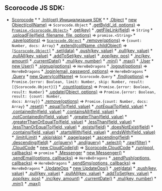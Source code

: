 ## Scorocode JS SDK: 

* [Scorocode](Scorocode.md#Scorocode)
    * 
        * [.Init(opt) Инициализация SDK](Scorocode.md#Scorocode+Init)
    * 
        * [.Object](Scorocode.Object.md#Scorocode.Object)
            * [new Object(collName)](Scorocode.Object.md#new_Scorocode.Object_new) ⇒ <code>Scorocode.Object</code>
            * [.getById(_id, options)](Scorocode.Object.md#Scorocode.Object+getById) ⇒ <code>[Promise.&lt;Scorocode.Object&gt;](#Scorocode.Object)</code>
            * [.get(key)](Scorocode.Object.md#Scorocode.Object+get)
            * [.getFileLink(field)](Scorocode.Object.md#Scorocode.Object+getFileLink) ⇒ <code>String</code>
            * [.uploadFile(field, filename, file, options)](Scorocode.Object.md#Scorocode.Object+uploadFile) ⇒ <code>promise.&lt;String&gt;</code>
            * [.save(options)](Scorocode.Object.md#Scorocode.Object+save) ⇒ <code>[Scorocode.Object](#Scorocode.Object)</code>
            * [.remove(options)](Scorocode.Object.md#Scorocode.Object+remove) ⇒ <code>{count: Number, docs: Array}</code>
            * [.extend(collName, childObject)](Scorocode.Object.md#Scorocode.Object+extend) ⇒ <code>[\[Scorocode.Object\]](#Scorocode.Object)</code>
            * [.set(data)](Scorocode.Object.md#Scorocode.Object+set)
            * [.push(key, value)](Scorocode.Object.md#Scorocode.Object+push) 
            * [.pull(key, value)](Scorocode.Object.md#Scorocode.Object+pull) 
            * [.pullAll(key, value)](Scorocode.Object.md#Scorocode.Object+pullAll) 
            * [.addToSet(key, value)](Scorocode.Object.md#Scorocode.Object+addToSet) 
            * [.pop(key, pos)](Scorocode.Object.md#Scorocode.Object+pop) 
            * [.inc(key, amount)](Scorocode.Object.md#Scorocode.Object+inc)
            * [.currentDate()](Scorocode.Object.md#Scorocode.Object+currentDate)
            * [.mul(key, number)](Scorocode.Object.md#Scorocode.Object+mul)
            * [.min()](Scorocode.Object.md#Scorocode.Object+min)
            * [.max()](Scorocode.Object.md#Scorocode.Object+max)
        * [.User](Scorocode.User.md#Scorocode.User)
            * [new User()](Scorocode.User.md#new_Scorocode.User_new)
            * [.signup(options)](Scorocode.User.md#Scorocode.User+signup) ⇒ <code>HereBeDragons</code>
            * [.logout(options)](Scorocode.User.md#Scorocode.User+logout) ⇒ <code>HereBeDragons</code>
            * [.login(email, password, options)](Scorocode.User.md#Scorocode.User+login) ⇒ <code>HereBeDragons</code>
        * [.Query](Scorocode.Query.md#Scorocode.Query)
            * [new Query(collName)](Scorocode.Query.md#new_Scorocode.Query_new) ⇒ <code>Scorocode.Query</code>
            * [.find(options)](Scorocode.Query.md#Scorocode.Query+find) ⇒ <code>Promise.{error: Boolean, limit: Number, skip: Number, result: [{Scorocode.Object}]}</code>
            * [.count(options)](Scorocode.Query.md#Scorocode.Query+count) ⇒ <code>Promise.{error: Boolean, result: Number}</code>
            * [.update(Object, options)](Scorocode.Query.md#Scorocode.Query+update) ⇒ <code>Promise.{error: Boolean, result: {count: Number, docs: Array}}</code>
            * [.remove(options)](Scorocode.Query.md#Scorocode.Query+remove) ⇒ <code>Promise.{count: Number, docs: Array}</code>
            * [.reset()](Scorocode.Query.md#Scorocode.Query+reset) 
            * [.equalTo(field, value)](Scorocode.Query.md#Scorocode.Query+equalTo) 
            * [.notEqualTo(field, value)](Scorocode.Query.md#Scorocode.Query+notEqualTo) 
            * [.containedIn(field, value)](Scorocode.Query.md#Scorocode.Query+containedIn) 
            * [.containsAll(field, value)](Scorocode.Query.md#Scorocode.Query+containsAll) 
            * [.notContainedIn(field, value)](Scorocode.Query.md#Scorocode.Query+notContainedIn) 
            * [.greaterThan(field, value)](Scorocode.Query.md#Scorocode.Query+greaterThan) 
            * [.greaterThanOrEqualTo(field, value)](Scorocode.Query.md#Scorocode.Query+greaterThanOrEqualTo) 
            * [.lessThan(field, value)](Scorocode.Query.md#Scorocode.Query+lessThan) 
            * [.lessThanOrEqualTo(field, value)](Scorocode.Query.md#Scorocode.Query+lessThanOrEqualTo) 
            * [.exists(field)](Scorocode.Query.md#Scorocode.Query+exists) 
            * [.doesNotExist(field)](Scorocode.Query.md#Scorocode.Query+doesNotExist) 
            * [.contains(field, value)](Scorocode.Query.md#Scorocode.Query+contains) 
            * [.startsWith(field, value)](Scorocode.Query.md#Scorocode.Query+startsWith) 
            * [.endsWith(field, value)](Scorocode.Query.md#Scorocode.Query+endsWith) 
            * [.limit(Limit)](Scorocode.Query.md#Scorocode.Query+limit) 
            * [.skip(skip)](Scorocode.Query.md#Scorocode.Query+skip)
            * [.page(page)](Scorocode.Query.md#Scorocode.Query+page) 
            * [.ascending(field)](Scorocode.Query.md#Scorocode.Query+ascending)
            * [.descending(field)](Scorocode.Query.md#Scorocode.Query+descending) 
            * [.or(query)](Scorocode.Query.md#Scorocode.Query+or)
            * [.and(query)](Scorocode.Query.md#Scorocode.Query+and) 
            * [.select()](Scorocode.Query.md#Scorocode.Query+select) 
            * [.raw(filter)](Scorocode.Query.md#Scorocode.Query+raw) 
        * [.CloudCode](Scorocode.CloudCode.md#Scorocode.CloudCode)
            * [new CloudCode(id)](Scorocode.CloudCode.md#new_Scorocode.CloudCode_new) ⇒ [Scorocode.CloudCode](Scorocode.CloudCode.md#Scorocode.CloudCode)
            * [.run(pool, callbacks)](Scorocode.CloudCode.md#Scorocode.CloudCode+run) ⇒ <code>promise</code>
        * [.Messenger](Scorocode.Messenger.md#Scorocode.Messenger)
            * [new Messenger()](Scorocode.Messenger.md#new_Scorocode.Messenger_new)
            * [.sendEmail(options, callbacks)](Scorocode.Messenger.md#Scorocode.Messenger+sendEmail) ⇒ <code>HereBeDragons</code>
            * [.sendPush(options, callbacks)](Scorocode.Messenger.md#Scorocode.Messenger+sendPush) ⇒ <code>HereBeDragons</code>
            * [.sendSms(options, callbacks)](Scorocode.Messenger.md#Scorocode.Messenger+sendSms) ⇒ <code>HereBeDragons</code>
        * [.UpdateOps](Scorocode.UpdateOps.md#Scorocode.UpdateOps)
            * [new UpdateOps()](Scorocode.UpdateOps.md#new_Scorocode.UpdateOps_new)
            * [.set(data)](Scorocode.UpdateOps.md#Scorocode.UpdateOps+set)
            * [.push(key, value)](Scorocode.UpdateOps.md#Scorocode.UpdateOps+push) 
            * [.pull(key, value)](Scorocode.UpdateOps.md#Scorocode.UpdateOps+pull) 
            * [.pullAll(key, value)](Scorocode.UpdateOps.mdd#Scorocode.UpdateOps+pullAll) 
            * [.addToSet(key, value)](Scorocode.UpdateOps.md#Scorocode.UpdateOps+addToSet) 
            * [.pop(key, pos)](Scorocode.UpdateOps.md#Scorocode.UpdateOps+pop) 
            * [.inc(key, amount)](Scorocode.UpdateOps.md#Scorocode.UpdateOps+inc)
            * [.currentDate()](Scorocode.UpdateOps.mdd#Scorocode.UpdateOps+currentDate)
            * [.mul(key, number)](Scorocode.UpdateOps.md#Scorocode.UpdateOps+mul)
            * [.min()](Scorocode.UpdateOps.md#Scorocode.UpdateOps+min)
            * [.max()](Scorocode.UpdateOps.md#Scorocode.UpdateOps+max)